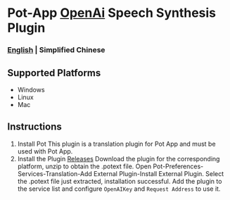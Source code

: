 # Pot-App [OpenAi](https://platform.openai.com/docs/guides/text-to-speech) Speech Synthesis Plugin

### [English](./README_EN.md) | Simplified Chinese

## Supported Platforms

- Windows
- Linux
- Mac

## Instructions

1. Install Pot
   This plugin is a translation plugin for Pot App and must be used with Pot App.
2. Install the Plugin
    [Releases](https://github.com/Rockytkg/pot-app-tts-plugin-openai/releases) Download the plugin for the corresponding platform, unzip to obtain the .potext file.
   Open Pot-Preferences-Services-Translation-Add External Plugin-Install External Plugin.
   Select the .potext file just extracted, installation successful.
   Add the plugin to the service list and configure `OpenAIKey` and `Request Address` to use it.

